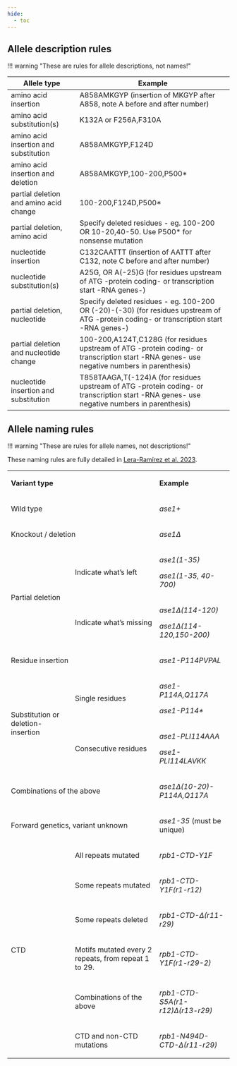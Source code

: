 ```yaml
---
hide:
  - toc
---
```


## Allele description rules

!!! warning "These are rules for allele descriptions, not names!"

| Allele type                            | Example                                                                                                                                         |
| -------------------------------------- | ----------------------------------------------------------------------------------------------------------------------------------------------- |
| amino acid insertion                   | A858AMKGYP (insertion of MKGYP after A858, note A before and after number)                                                                 |
| amino acid substitution(s)             | K132A or F256A,F310A                                                                                                                        |
| amino acid insertion and substitution  | A858AMKGYP,F124D                                                                                                                           |
| amino acid insertion and deletion      | A858AMKGYP,100-200,P500*                                                                                                                   |
| partial deletion and amino acid change | 100-200,F124D,P500*                                                                                                                        |
| partial deletion, amino acid           | Specify deleted residues - eg. 100-200 OR 10-20,40-50. Use P500* for nonsense mutation                                                          |
| nucleotide insertion                   | C132CAATTT (insertion of AATTT after C132, note C before and after number)                                                                |
| nucleotide substitution(s)             | A25G, OR A(-25)G (for residues upstream of ATG -protein coding- or transcription start -RNA genes-)                                         |
| partial deletion, nucleotide           | Specify deleted residues - eg. 100-200 OR (-20)-(-30) (for residues upstream of ATG -protein coding- or transcription start -RNA genes-)        |
| partial deletion and nucleotide change | 100-200,A124T,C128G (for residues upstream of ATG -protein coding- or transcription start -RNA genes- use negative numbers in parenthesis) |
| nucleotide insertion and substitution  | T858TAAGA,T(-124)A (for residues upstream of ATG -protein coding- or transcription start -RNA genes- use negative numbers in parenthesis)  |

## Allele naming rules

!!! warning "These are rules for allele names, not descriptions!"

These naming rules are fully detailed in [Lera-Ramírez et al. 2023](https://doi.org/10.1093/genetics/iyad143).

<table>
<tbody>
<tr>
<td colspan="2">
<p><strong>Variant type</strong></p>
</td>
<td>
<p><strong>Example</strong></p>
</td>
</tr>
<tr>
<td colspan="2">
<p>Wild type</p>
</td>
<td>
<p><em>ase1+</em></p>
</td>
</tr>
<tr>
<td colspan="2">
<p>Knockout / deletion</p>
</td>
<td>
<p><em>ase1&Delta;</em></p>
</td>
</tr>
<tr>
<td rowspan="2">
<p>Partial deletion</p>
</td>
<td>
<p>Indicate what&rsquo;s left</p>
</td>
<td>
<p><em>ase1(1-35)</em></p>
<p><em>ase1(1-35, 40-700)</em></p>
</td>
</tr>
<tr>
<td>
<p>Indicate what&rsquo;s missing</p>
</td>
<td>
<p><em>ase1&Delta;(114-120)</em></p>
<p><em>ase1&Delta;(114-120,150-200)</em></p>
</td>
</tr>
<tr>
<td colspan="2">
<p>Residue insertion</p>
</td>
<td>
<p><em>ase1-P114PVPAL</em></p>
</td>
</tr>
<tr>
<td rowspan="2">
<p>Substitution or deletion-insertion</p>
</td>
<td>
<p>Single residues</p>
</td>
<td>
<p><em>ase1-P114A,Q117A</em></p>
<p><em>ase1-P114*</em></p>
</td>
</tr>
<tr>
<td>
<p>Consecutive residues</p>
</td>
<td>
<p><em>ase1-PLI114AAA</em></p>
<p><em>ase1-PLI114LAVKK</em></p>
</td>
</tr>
<tr>
<td colspan="2">
<p>Combinations of the above</p>
</td>
<td>
<p><em>ase1&Delta;(10-20)-P114A,Q117A</em></p>
</td>
</tr>
<tr>
<td colspan="2">
<p>Forward genetics, variant unknown</p>
</td>
<td>
<p><em>ase1-35 </em>(must be unique)</p>
</td>
</tr>
<tr>
<td rowspan="6">
<p>CTD</p>
</td>
<td>
<p>All repeats mutated</p>
</td>
<td>
<p><em>rpb1-CTD-Y1F</em></p>
</td>
</tr>
<tr>
<td>
<p>Some repeats mutated</p>
</td>
<td>
<p><em>rpb1-CTD-Y1F(r1-r12)</em></p>
</td>
</tr>
<tr>
<td>
<p>Some repeats deleted</p>
</td>
<td>
<p><em>rpb1-CTD-&Delta;(r11-r29)</em></p>
</td>
</tr>
<tr>
<td>
<p>Motifs mutated every 2 repeats, from repeat 1 to 29.</p>
</td>
<td>
<p><em>rpb1-CTD-Y1F(r1-r29-2)</em></p>
</td>
</tr>
<tr>
<td>
<p>Combinations of the above</p>
</td>
<td>
<p><em>rpb1-CTD-S5A(r1-r12)&Delta;(r13-r29)</em></p>
</td>
</tr>
<tr>
<td>
<p>CTD and non-CTD mutations</p>
</td>
<td>
<p><em>rpb1-N494D-CTD-&Delta;(r11-r29)</em></p>
</td>
</tr>
</tbody>
</table>
<p>&nbsp;</p>
